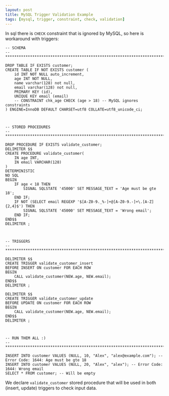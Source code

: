 ```yaml
---
layout: post
title: MySQL Trigger Validation Example
tags: [mysql, trigger, constraint, check, validation]
---
```


In sql there is `CHECK` constraint that is ignored by MySQL, so here is workaround with triggers:

	-- SCHEMA
	-- ***********************************************************************

	DROP TABLE IF EXISTS customer;
	CREATE TABLE IF NOT EXISTS customer (
		id INT NOT NULL auto_increment,
		age INT NOT NULL,
		name varchar(128) not null,
		email varchar(128) not null,
		PRIMARY KEY (id),
		UNIQUE KEY email (email)
		-- CONSTRAINT chk_age CHECK (age > 18) -- MySQL ignores constraints
	) ENGINE=InnoDB DEFAULT CHARSET=utf8 COLLATE=utf8_unicode_ci;



	-- STORED PROCEDURES
	-- ***********************************************************************

	DROP PROCEDURE IF EXISTS validate_customer;
	DELIMITER $$
	CREATE PROCEDURE validate_customer(
		IN age INT,
		IN email VARCHAR(128)
	)
	DETERMINISTIC
	NO SQL
	BEGIN
		IF age < 18 THEN
			SIGNAL SQLSTATE '45000' SET MESSAGE_TEXT = 'Age must be gte 18';
		END IF;
		IF NOT (SELECT email REGEXP '$[A-Z0-9._%-]+@[A-Z0-9.-]+\.[A-Z]{2,4}$') THEN
			SIGNAL SQLSTATE '45000' SET MESSAGE_TEXT = 'Wrong email';
	    END IF;
	END$$
	DELIMITER ;



	-- TRIGGERS
	-- ***********************************************************************

	DELIMITER $$
	CREATE TRIGGER validate_customer_insert
	BEFORE INSERT ON customer FOR EACH ROW
	BEGIN
		CALL validate_customer(NEW.age, NEW.email);
	END$$
	DELIMITER ;

	DELIMITER $$
	CREATE TRIGGER validate_customer_update
	BEFORE UPDATE ON customer FOR EACH ROW
	BEGIN
		CALL validate_customer(NEW.age, NEW.email);
	END$$
	DELIMITER ;



	-- RUN THEM ALL :)
	-- ***********************************************************************

	INSERT INTO customer VALUES (NULL, 10, "Alex", "alex@example.com"); -- Error Code: 1644: Age must be gte 18
	INSERT INTO customer VALUES (NULL, 20, "Alex", "alex"); -- Error Code: 1644: Wrong email
	SELECT * FROM customer; -- Will be empty

We declare `validate_customer` stored procedure that will be used in both (insert, update) triggers to check input data.
